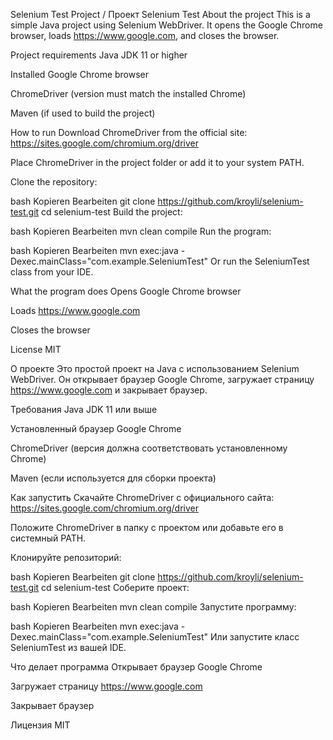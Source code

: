Selenium Test Project / Проект Selenium Test
About the project
This is a simple Java project using Selenium WebDriver.
It opens the Google Chrome browser, loads https://www.google.com, and closes the browser.

Project requirements
Java JDK 11 or higher

Installed Google Chrome browser

ChromeDriver (version must match the installed Chrome)

Maven (if used to build the project)

How to run
Download ChromeDriver from the official site: https://sites.google.com/chromium.org/driver

Place ChromeDriver in the project folder or add it to your system PATH.

Clone the repository:

bash
Kopieren
Bearbeiten
git clone https://github.com/kroyli/selenium-test.git
cd selenium-test
Build the project:

bash
Kopieren
Bearbeiten
mvn clean compile
Run the program:

bash
Kopieren
Bearbeiten
mvn exec:java -Dexec.mainClass="com.example.SeleniumTest"
Or run the SeleniumTest class from your IDE.

What the program does
Opens Google Chrome browser

Loads https://www.google.com

Closes the browser

License
MIT

О проекте
Это простой проект на Java с использованием Selenium WebDriver.
Он открывает браузер Google Chrome, загружает страницу https://www.google.com и закрывает браузер.

Требования
Java JDK 11 или выше

Установленный браузер Google Chrome

ChromeDriver (версия должна соответствовать установленному Chrome)

Maven (если используется для сборки проекта)

Как запустить
Скачайте ChromeDriver с официального сайта: https://sites.google.com/chromium.org/driver

Положите ChromeDriver в папку с проектом или добавьте его в системный PATH.

Клонируйте репозиторий:

bash
Kopieren
Bearbeiten
git clone https://github.com/kroyli/selenium-test.git
cd selenium-test
Соберите проект:

bash
Kopieren
Bearbeiten
mvn clean compile
Запустите программу:

bash
Kopieren
Bearbeiten
mvn exec:java -Dexec.mainClass="com.example.SeleniumTest"
Или запустите класс SeleniumTest из вашей IDE.

Что делает программа
Открывает браузер Google Chrome

Загружает страницу https://www.google.com

Закрывает браузер

Лицензия
MIT

